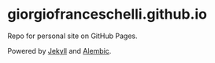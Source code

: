 # giorgiofranceschelli.github.io

Repo for personal site on GitHub Pages.

Powered by [Jekyll](https://jekyllrb.com/docs/) and [Alembic](https://alembic.darn.es/).
